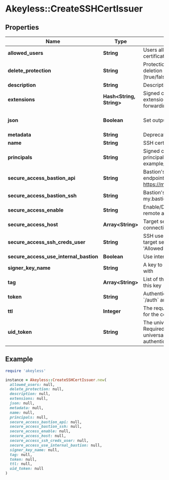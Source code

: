 # Akeyless::CreateSSHCertIssuer

## Properties

| Name | Type | Description | Notes |
| ---- | ---- | ----------- | ----- |
| **allowed_users** | **String** | Users allowed to fetch the certificate, e.g root,ubuntu |  |
| **delete_protection** | **String** | Protection from accidental deletion of this item [true/false] | [optional] |
| **description** | **String** | Description of the object | [optional] |
| **extensions** | **Hash&lt;String, String&gt;** | Signed certificates with extensions, e.g permit-port-forwarding&#x3D;\\\&quot;\\\&quot; | [optional] |
| **json** | **Boolean** | Set output format to JSON | [optional][default to false] |
| **metadata** | **String** | Deprecated - use description | [optional] |
| **name** | **String** | SSH certificate issuer name |  |
| **principals** | **String** | Signed certificates with principal, e.g example_role1,example_role2 | [optional] |
| **secure_access_bastion_api** | **String** | Bastion&#39;s SSH control API endpoint. E.g. https://my.bastion:9900 | [optional] |
| **secure_access_bastion_ssh** | **String** | Bastion&#39;s SSH server. E.g. my.bastion:22 | [optional] |
| **secure_access_enable** | **String** | Enable/Disable secure remote access [true/false] | [optional] |
| **secure_access_host** | **Array&lt;String&gt;** | Target servers for connections | [optional] |
| **secure_access_ssh_creds_user** | **String** | SSH username to connect to target server, must be in &#39;Allowed Users&#39; list | [optional] |
| **secure_access_use_internal_bastion** | **Boolean** | Use internal SSH Bastion | [optional] |
| **signer_key_name** | **String** | A key to sign the certificate with |  |
| **tag** | **Array&lt;String&gt;** | List of the tags attached to this key | [optional] |
| **token** | **String** | Authentication token (see &#x60;/auth&#x60; and &#x60;/configure&#x60;) | [optional] |
| **ttl** | **Integer** | The requested Time To Live for the certificate, in seconds |  |
| **uid_token** | **String** | The universal identity token, Required only for universal_identity authentication | [optional] |

## Example

```ruby
require 'akeyless'

instance = Akeyless::CreateSSHCertIssuer.new(
  allowed_users: null,
  delete_protection: null,
  description: null,
  extensions: null,
  json: null,
  metadata: null,
  name: null,
  principals: null,
  secure_access_bastion_api: null,
  secure_access_bastion_ssh: null,
  secure_access_enable: null,
  secure_access_host: null,
  secure_access_ssh_creds_user: null,
  secure_access_use_internal_bastion: null,
  signer_key_name: null,
  tag: null,
  token: null,
  ttl: null,
  uid_token: null
)
```


